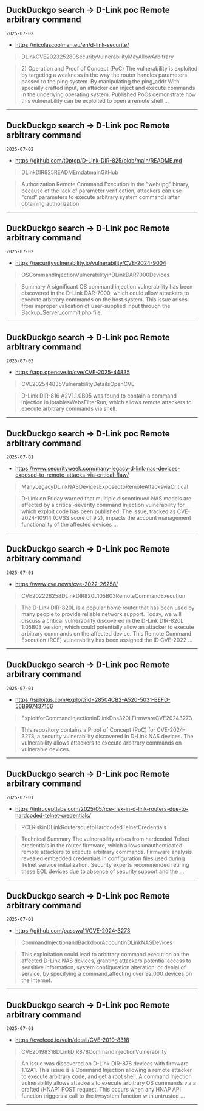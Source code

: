 ## DuckDuckgo search -> D-Link poc Remote arbitrary command
`2025-07-02`

* https://nicolascoolman.eu/en/d-link-securite/

<blockquote>
 DLinkCVE202325280SecurityVulnerabilityMayAllowArbitrary
</blockquote>
<blockquote>
2) Operation and Proof of Concept (PoC) The vulnerability is exploited by targeting a weakness in the way the router handles parameters passed to the ping system. By manipulating the ping_addr With specially crafted input, an attacker can inject and execute commands in the underlying operating system. Published PoCs demonstrate how this vulnerability can be exploited to open a remote shell ...
</blockquote>

---

## DuckDuckgo search -> D-Link poc Remote arbitrary command
`2025-07-02`

* https://github.com/t0ptop/D-Link-DIR-825/blob/main/README.md

<blockquote>
 DLinkDIR825READMEmdatmainGitHub
</blockquote>
<blockquote>
Authorization Remote Command Execution In the &quot;webupg&quot; binary, because of the lack of parameter verification, attackers can use &quot;cmd&quot; parameters to execute arbitrary system commands after obtaining authorization
</blockquote>

---

## DuckDuckgo search -> D-Link poc Remote arbitrary command
`2025-07-02`

* https://securityvulnerability.io/vulnerability/CVE-2024-9004

<blockquote>
 OSCommandInjectionVulnerabilityinDLinkDAR7000Devices
</blockquote>
<blockquote>
Summary A significant OS command injection vulnerability has been discovered in the D-Link DAR-7000, which could allow attackers to execute arbitrary commands on the host system. This issue arises from improper validation of user-supplied input through the Backup_Server_commit.php file.
</blockquote>

---

## DuckDuckgo search -> D-Link poc Remote arbitrary command
`2025-07-02`

* https://app.opencve.io/cve/CVE-2025-44835

<blockquote>
 CVE202544835VulnerabilityDetailsOpenCVE
</blockquote>
<blockquote>
D-Link DIR-816 A2V1.1.0B05 was found to contain a command injection in iptablesWebsFilterRun, which allows remote attackers to execute arbitrary commands via shell.
</blockquote>

---

## DuckDuckgo search -> D-Link poc Remote arbitrary command
`2025-07-01`

* https://www.securityweek.com/many-legacy-d-link-nas-devices-exposed-to-remote-attacks-via-critical-flaw/

<blockquote>
 ManyLegacyDLinkNASDevicesExposedtoRemoteAttacksviaCritical
</blockquote>
<blockquote>
D-Link on Friday warned that multiple discontinued NAS models are affected by a critical-severity command injection vulnerability for which exploit code has been published. The issue, tracked as CVE-2024-10914 (CVSS score of 9.2), impacts the account management functionality of the affected devices ...
</blockquote>

---

## DuckDuckgo search -> D-Link poc Remote arbitrary command
`2025-07-01`

* https://www.cve.news/cve-2022-26258/

<blockquote>
 CVE202226258DLinkDIR820L105B03RemoteCommandExecution
</blockquote>
<blockquote>
The D-Link DIR-820L is a popular home router that has been used by many people to provide reliable network support. Today, we will discuss a critical vulnerability discovered in the D-Link DIR-820L 1.05B03 version, which could potentially allow an attacker to execute arbitrary commands on the affected device. This Remote Command Execution (RCE) vulnerability has been assigned the ID CVE-2022 ...
</blockquote>

---

## DuckDuckgo search -> D-Link poc Remote arbitrary command
`2025-07-01`

* https://sploitus.com/exploit?id=28504CB2-A520-5031-BEFD-56B997437166

<blockquote>
 ExploitforCommandInjectioninDlinkDns320LFirmwareCVE20243273
</blockquote>
<blockquote>
This repository contains a Proof of Concept (PoC) for CVE-2024-3273, a security vulnerability discovered in D-Link NAS devices. The vulnerability allows attackers to execute arbitrary commands on vulnerable devices.
</blockquote>

---

## DuckDuckgo search -> D-Link poc Remote arbitrary command
`2025-07-01`

* https://intruceptlabs.com/2025/05/rce-risk-in-d-link-routers-due-to-hardcoded-telnet-credentials/

<blockquote>
 RCERiskinDLinkRoutersduetoHardcodedTelnetCredentials
</blockquote>
<blockquote>
Technical Summary The vulnerability arises from hardcoded Telnet credentials in the router firmware, which allows unauthenticated remote attackers to execute arbitrary commands. Firmware analysis revealed embedded credentials in configuration files used during Telnet service initialization. Security experts recommended retiring these EOL devices due to absence of security support and the ...
</blockquote>

---

## DuckDuckgo search -> D-Link poc Remote arbitrary command
`2025-07-01`

* https://github.com/passwa11/CVE-2024-3273

<blockquote>
 CommandInjectionandBackdoorAccountinDLinkNASDevices
</blockquote>
<blockquote>
This exploitation could lead to arbitrary command execution on the affected D-Link NAS devices, granting attackers potential access to sensitive information, system configuration alteration, or denial of service, by specifying a command,affecting over 92,000 devices on the Internet.
</blockquote>

---

## DuckDuckgo search -> D-Link poc Remote arbitrary command
`2025-07-01`

* https://cvefeed.io/vuln/detail/CVE-2019-8318

<blockquote>
 CVE20198318DLinkDIR878CommandInjectionVulnerability
</blockquote>
<blockquote>
An issue was discovered on D-Link DIR-878 devices with firmware 1.12A1. This issue is a Command Injection allowing a remote attacker to execute arbitrary code, and get a root shell. A command Injection vulnerability allows attackers to execute arbitrary OS commands via a crafted /HNAP1 POST request. This occurs when any HNAP API function triggers a call to the twsystem function with untrusted ...
</blockquote>

---

